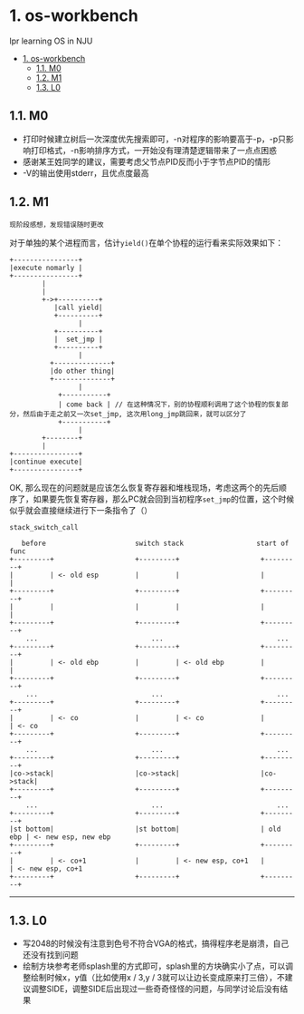# 1. os-workbench
lpr learning OS in NJU
<!-- TOC -->

- [1. os-workbench](#1-os-workbench)
    - [1.1. M0](#11-m0)
    - [1.2. M1](#12-m1)
    - [1.3. L0](#13-l0)

<!-- /TOC -->

## 1.1. M0
- 打印时候建立树后一次深度优先搜索即可，-n对程序的影响要高于-p，-p只影响打印格式，-n影响排序方式，一开始没有理清楚逻辑带来了一点点困惑
- 感谢某王姓同学的建议，需要考虑父节点PID反而小于字节点PID的情形
- -V的输出使用stderr，且优点度最高

## 1.2. M1
`现阶段感想，发现错误随时更改`

对于单独的某个进程而言，估计`yield()`在单个协程的运行看来实际效果如下：
```
+----------------+
|execute nomarly |
+----------------+
        |
        | 
        +->+----------+
           |call yield|
           +----------+
                 |
           +----------+
           |  set_jmp |
           +----------+
                 |
          +--------------+
          |do other thing|
          +--------------+
                 |
            +-----------+
            | come back | // 在这种情况下，别的协程顺利调用了这个协程的恢复部分，然后由于走之前又一次set_jmp, 这次用long_jmp跳回来，就可以区分了
            +-----------+
                 |
        +--------+
        |
+----------------+
|continue execute|   
+----------------+                  

``` 
OK, 那么现在的问题就是应该怎么恢复寄存器和堆栈现场，考虑这两个的先后顺序了，如果要先恢复寄存器，那么PC就会回到当初程序`set_jmp`的位置，这个时候似乎就会直接继续进行下一条指令了（）


`stack_switch_call`
```
   before                      switch stack                  start of func
+---------+                    +---------+                    +---------+          
|         | <- old esp         |         |                    |         |
+---------+                    +---------+                    +---------+
|         |                    |         |                    |         |
+---------+                    +---------+                    +---------+
    ...                            ...                            ...
+---------+                    +---------+                    +---------+
|         | <- old ebp         |         | <- old ebp         |         |
+---------+                    +---------+                    +---------+
    ...                            ...                            ...
+---------+                    +---------+                    +---------+
|         | <- co              |         | <- co              |         | <- co
+---------+                    +---------+                    +---------+
    ...                            ...                            ...
+---------+                    +---------+                    +---------+
|co->stack|                    |co->stack|                    |co->stack|
+---------+                    +---------+                    +---------+
    ...                            ...                            ...
+---------+                    +---------+                    +---------+
|st bottom|                    |st bottom|                    | old ebp | <- new esp, new ebp
+---------+                    +---------+                    +---------+
|         | <- co+1            |         | <- new esp, co+1   |         | <- new esp, co+1
+---------+                    +---------+                    +---------+
```
---


## 1.3. L0
- 写2048的时候没有注意到色号不符合VGA的格式，搞得程序老是崩溃，自己还没有找到问题
- 绘制方块参考老师splash里的方式即可，splash里的方块确实小了点，可以调整绘制时候x，y值（比如使用x / 3,y / 3就可以让边长变成原来打三倍），不建议调整SIDE，调整SIDE后出现过一些奇奇怪怪的问题，与同学讨论后没有结果
